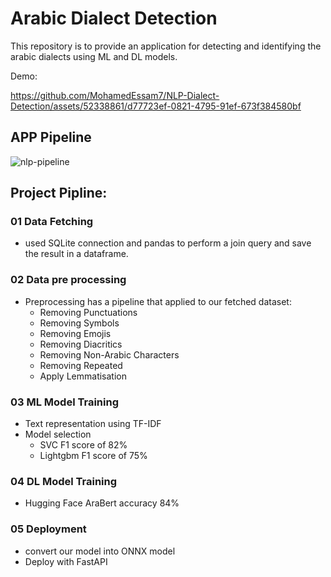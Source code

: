 # Arabic Dialect Detection

This repository is to provide an application for detecting and identifying the arabic dialects using ML and DL models.

Demo: 

https://github.com/MohamedEssam7/NLP-Dialect-Detection/assets/52338861/d77723ef-0821-4795-91ef-673f384580bf

## APP Pipeline

![nlp-pipeline](https://github.com/MohamedEssam7/NLP-Dialect-Detection/assets/83317285/44ab1cdd-60f6-4245-8863-8e57d2f06a91)

## Project Pipline:
  ### 01 Data Fetching
   - used SQLite connection and pandas to perform a join query and save the result in a dataframe.

  ### 02 Data pre processing
   - Preprocessing has a pipeline that applied to our fetched dataset:
     - Removing Punctuations
     - Removing Symbols
     - Removing Emojis
     - Removing Diacritics
     - Removing Non-Arabic Characters
     - Removing Repeated
     - Apply Lemmatisation
  ### 03 ML Model Training
   - Text representation using TF-IDF
   - Model selection
     - SVC F1 score of 82%
     - Lightgbm  F1 score of 75%
  ### 04 DL Model Training
   - Hugging Face AraBert accuracy 84%
  ### 05 Deployment
   - convert our model into ONNX model
   - Deploy with FastAPI

